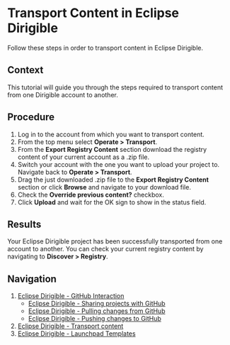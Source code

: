 # Transport Content in Eclipse Dirigible
Follow these steps in order to transport content in Eclipse Dirigible.
## Context
This tutorial will guide you through the steps required to transport content from one Dirigible account to another.
## Procedure
1. Log in to the account from which you want to transport content.
2. From the top menu select **Operate > Transport**.
3. From the **Export Registry Content** section download the registry content of your current account as a .zip file.
4. Switch your account with the one you want to upload your project to. Navigate back to **Operate > Transport**.
5. Drag the just downloaded .zip file to the **Export Registry Content** section or click **Browse** and navigate to your download file.
6. Check the **Override previous content?** checkbox.
7. Click **Upload** and wait for the OK sign to show in the status field.
## Results
Your Eclipse Dirigible project has been successfully transported from one account to another. You can check your current registry content by navigating to **Discover > Registry**.
## Navigation
1. [Eclipse Dirigible - GitHub Interaction](GitHub-Interaction.md)
    * [Eclipse Dirigible - Sharing projects with GitHub](GitHub-Sharing-Project.md)
    * [Eclipse Dirigible - Pulling changes from GitHub](GitHub-Pulling-Changes.md)
    * [Eclipse Dirigible - Pushing changes to GitHub](GitHub-Pushing-Changes.md)
2. [Eclipse Dirigible - Transport content](Transport-Content-in-Eclipse-Dirigible.md)
3. [Eclipse Dirigible - Launchpad Templates](Launchpad-Templates.md)
